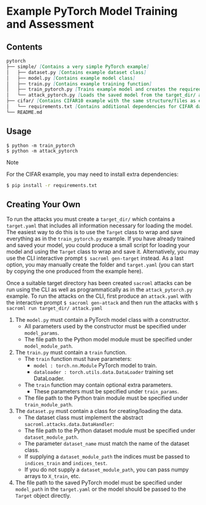 # Example PyTorch Model Training and Assessment

## Contents

```md
pytorch
├── simple/ [Contains a very simple PyTorch example]
│   ├── dataset.py [Contains example dataset class]
│   ├── model.py [Contains example model class]
│   ├── train.py [Contains example training function]
│   ├── train_pytorch.py [Trains example model and creates the required target_dir/]
│   └── attack_pytorch.py [Loads the saved model from the target_dir/ and runs attacks]
├── cifar/ [Contains CIFAR10 example with the same structure/files as example above]
│   └── requirements.txt [Contains additional dependencies for CIFAR dataset]
└── README.md
```

## Usage

```
$ python -m train_pytorch
$ python -m attack_pytorch
```

> [!NOTE]
> For the CIFAR example, you may need to install extra dependencies:
>
> ```bash
> $ pip install -r requirements.txt
> ```

## Creating Your Own

To run the attacks you must create a `target_dir/` which contains a `target.yaml` that includes all information necessary for loading the model. The easiest way to do this is to use the `Target` class to wrap and save everything as in the `train_pytorch.py` example. If you have already trained and saved your model, you could produce a small script for loading your model and using the `Target` class to wrap and save it. Alternatively, you may use the CLI interactive prompt `$ sacroml gen-target` instead. As a last option, you may manually create the folder and `target.yaml` (you can start by copying the one produced from the example here).

Once a suitable target directory has been created `sacroml` attacks can be run using the CLI as well as programmatically as in the `attack_pytorch.py` example. To run the attacks on the CLI, first produce an `attack.yaml` with the interactive prompt `$ sacroml gen-attack` and then run the attacks with `$ sacroml run target_dir/ attack.yaml`

1. The `model.py` must contain a PyTorch model class with a constructor.
    * All parameters used by the constructor must be specified under `model_params`.
    * The file path to the Python model module must be specified under `model_module_path`.
2. The `train.py` must contain a `train` function.
    * The `train` function must have parameters:
        - `model : torch.nn.Module` PyTorch model to train.
        - `dataloader : torch.utils.data.DataLoader` training set DataLoader.
    * The `train` function may contain optional extra parameters.
        - These parameters must be specified under `train_params`.
    * The file path to the Python train module must be specified under `train_module_path`.
3. The `dataset.py` must contain a class for creating/loading the data.
    * The dataset class must implement the abstract `sacroml.attacks.data.DataHandler`:
    * The file path to the Python dataset module must be specified under `dataset_module_path`.
    * The parameter `dataset_name` must match the name of the dataset class.
    * If supplying a `dataset_module_path` the indices must be passed to `indices_train` and `indices_test`.
    * If you do not supply a `dataset_module_path`, you can pass numpy arrays to `X_train`, etc.
4. The file path to the saved PyTorch model must be specified under `model_path` in the `target.yaml` or the model should be passed to the `Target` object directly.
